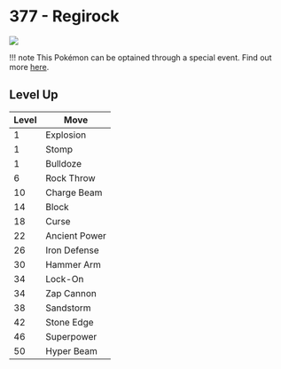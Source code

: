 # 377 - Regirock
![][377]

!!! note
    This Pokémon can be optained through a special event. Find out more [here](../../special_events/#regirock).

## Level Up

Level | Move
---   | ---
  1   | Explosion
  1   | Stomp
  1   | Bulldoze
  6   | Rock Throw
 10   | Charge Beam
 14   | Block
 18   | Curse
 22   | Ancient Power
 26   | Iron Defense
 30   | Hammer Arm
 34   | Lock-On
 34   | Zap Cannon
 38   | Sandstorm
 42   | Stone Edge
 46   | Superpower
 50   | Hyper Beam

[377]: ../img/pokemon/377.png
